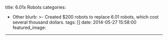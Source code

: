 title: 6.01x Robots
categories:
  - Other
blurb: >-
  Created $200 robots to replace 6.01 robots, which cost several thousand
  dollars.
tags: []
date: 2014-05-27 15:58:00
featured_image:
---
